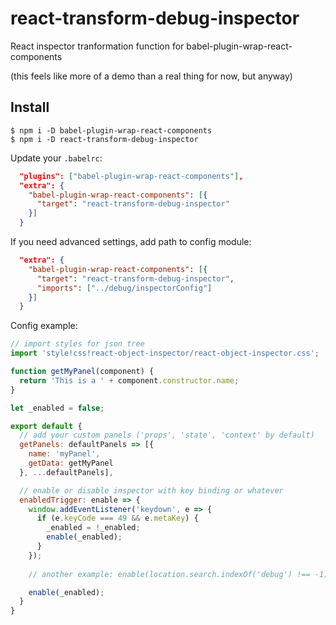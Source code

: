 # react-transform-debug-inspector
React inspector tranformation function for babel-plugin-wrap-react-components

(this feels like more of a demo than a real thing for now, but anyway)

## Install

```
$ npm i -D babel-plugin-wrap-react-components
$ npm i -D react-transform-debug-inspector
```

Update your `.babelrc`:
```json
  "plugins": ["babel-plugin-wrap-react-components"],
  "extra": {
    "babel-plugin-wrap-react-components": [{
      "target": "react-transform-debug-inspector"
    }]
  }
```

If you need advanced settings, add path to config module:
```json
  "extra": {
    "babel-plugin-wrap-react-components": [{
      "target": "react-transform-debug-inspector",
      "imports": ["../debug/inspectorConfig"]
    }]
  }
```

Config example:
```js
// import styles for json tree
import 'style!css!react-object-inspector/react-object-inspector.css';

function getMyPanel(component) {
  return 'This is a ' + component.constructor.name;
}

let _enabled = false;

export default {
  // add your custom panels ('props', 'state', 'context' by default)
  getPanels: defaultPanels => [{
    name: 'myPanel',
    getData: getMyPanel
  }, ...defaultPanels],

  // enable or disable inspector with key binding or whatever
  enabledTrigger: enable => {
    window.addEventListener('keydown', e => {
      if (e.keyCode === 49 && e.metaKey) {
        _enabled = !_enabled;
        enable(_enabled);
      }
    });
    
    // another example: enable(location.search.indexOf('debug') !== -1)

    enable(_enabled);
  }
}
```
